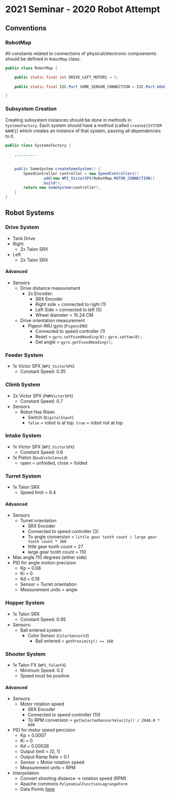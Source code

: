 # 2021 Seminar - 2020 Robot Attempt

## Conventions

### RobotMap

All constants related to connections of physical/electronic compoenents should be defined in `RobotMap` class:

```java
public class RobotMap {

    public static final int DRIVE_LEFT_MOTOR1 = 5;
    
    public static final I2C.Port SOME_SENSOR_CONNECTION = I2C.Port.kOnboard;

}
```

### Subsystem Creation

Creating subsystem instances should be done in methods in `SystemsFactory`. Each system should have a method (called `create${SYSTEM NAME}`) which creates an instance of that system, passing all dependencies to it.

```java
public class SystemsFactory {
    
    ..........
    
    
    public SomeSystem createSomeSystem() {
        SpeedController controller = new SpeedControllers()
                .add(new WPI_VictorSPX(RobotMap.MOTOR_CONNECTION))
                .build();
        return new SomeSystem(controller);
    }
}
```


## Robot Systems

### Drive System

- Tank Drive
- Right
  - 2x Talon SRX
- Left
  - 2x Talon SRX

#### Advanced

- Sensors
  - Drive distance measurement
    - 2x Encoder:
      - SRX Encoder
      - Right side = connected to right (1)
      - Left Side = connected to left (5)
      - Wheel diameter = 15.24 CM
  - Drive orientation measurement
    - Pigeon IMU gyro (`PigeonIMU`)
      - Connected to speed controller (1) 
      - Reset = `gyro.setFusedHeading(0);` `gyro.setYaw(0);`
      - Get angle = `gyro.getFusedHeading();`


### Feeder System

- 1x Victor SPX (`WPI_VictorSPX`) 
  - Constant Speed: 0.35

### Climb System

- 2x Victor SPX (`PWMVictorSPX`)
  - Constant Speed: 0.7
- Sensors
  - Robot Has Risen
    - Switch (`DigitalInput`)
    - `false` = robot is at top. `true` = robot not at top

### Intake System

- 1x Victor SPX (`WPI_VictorSPX`)
  - Constant Speed: 0.6
- 1x Piston (`DoubleSolenoid`)
  - open = unfolded, close = folded

### Turret System

- 1x Talon SRX
  - Speed limit = 0.4

#### Advanced

- Sensors
  - Turret orientation
    - SRX Encoder
    - Connected to speed controller (3)
    - To angle conversion = `little gear tooth count / large gear tooth count * 360`
    - little gear tooth count = 27
    - large gear tooth count =  110
- Max angle 110 degrees (either side)
- PID for angle motion precision
  - Kp = 0.08
  - Ki = 0
  - Kd = 0.19
  - Sensor = Turret orientation
  - Measurement units = angle

### Hopper System

- 1x Talon SRX
  - Constant Speed: 0.95
- Sensors:
  - Ball entered system
    - Color Sensor (`ColorSensorV3`)
      - Ball entered = `getProximity() >= 160` 

### Shooter System

- 1x Talon FX (`WPI_TalonFX`)
  - Minimum Speed: 0.2  
  - Speed must be positive

#### Advanced

- Sensors
  - Motor rotation speed
    - SRX Encoder
    - Connected to speed controller (10)
    - To RPM conversion = `getSelectedSensorVelocity() / 2048.0 * 600`
- PID for motor speed percision
  - Kp = 0.0007
  - Ki = 0
  - Kd = 0.00026   
  - Output limit = [0, 1]
  - Output Ramp Rate = 0.1
  - Sensor = Motor rotation speed
  - Measurement units = RPM
- Interpolation
  - Convert shooting distance -> rotation speed (RPM)
  - Apache commons `PolynomialFunctionLagrangeForm`
  - Data Points [here](https://github.com/Flash3388/Flash2020/blob/master/src/main/java/frc/team3388/subsystems/ShooterSystem.java)
